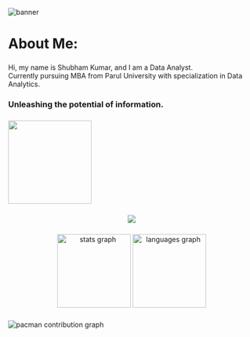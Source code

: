 ![banner](https://github.com/user-attachments/assets/48aded24-6dc3-4919-9e25-d1357f279bbe)
<h1 align="left">About Me:</h1>

###
Hi, my name is Shubham Kumar, and I am a Data Analyst.  
Currently pursuing MBA from Parul University with specialization in Data Analytics.
<h3 align="left">Unleashing the potential of information.</h3>



###

<div align="left">
  <img height="170" src="https://user-images.githubusercontent.com/74038190/216649421-9e9387cc-b2d3-4375-97e2-f4c43373d3ae.gif"  />
</div>

###

<div align="center">
  <img src="https://profile-counter.glitch.me/gwarishubham01/count.svg?"  />
</div>

###

<div align="center">
  <img src="https://github-readme-stats.vercel.app/api?username=gwarishubham01&hide_title=false&hide_rank=false&show_icons=true&include_all_commits=true&count_private=true&disable_animations=false&theme=dracula&locale=en&hide_border=false&order=1" height="150" alt="stats graph"  />
  <img src="https://github-readme-stats.vercel.app/api/top-langs?username=gwarishubham01&locale=en&hide_title=false&layout=compact&card_width=320&langs_count=5&theme=dracula&hide_border=false&order=2" height="150" alt="languages graph"  />
</div>

###

<picture>
  <source media="(prefers-color-scheme: dark)" srcset="https://raw.githubusercontent.com/gwarishubham01/gwarishubham01/output/pacman-contribution-graph-dark.svg">
  <source media="(prefers-color-scheme: light)" srcset="https://raw.githubusercontent.com/gwarishubham01/gwarishubham01/output/pacman-contribution-graph.svg">
  <img alt="pacman contribution graph" src="https://raw.githubusercontent.com/gwarishubham01/gwarishubham01/output/pacman-contribution-graph.svg">
</picture>

###
